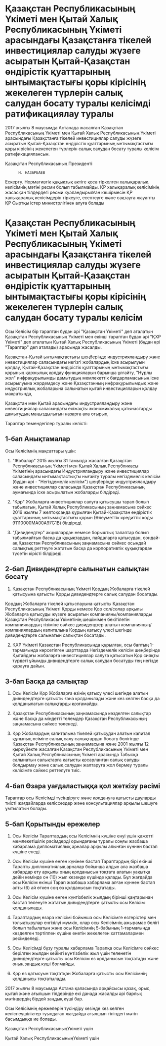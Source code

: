 # Қазақстан Республикасының Үкіметі мен Қытай Халық Республикасының Үкіметі арасындағы Қазақстанға тікелей инвестициялар салуды жүзеге асыратын Қытай-Қазақстан өндірістік қуаттарының ынтымақтастығы қоры кірісінің жекелеген түрлерін салық салудан босату туралы  келісімді  ратификациялау  туралы

2017 жылғы 8 маусымда Астанада жасалған Қазақстан Республикасының Үкіметі мен Қытай Халық Республикасының Үкіметі арасындағы Қазақстанға тікелей инвестициялар салуды жүзеге асыратын Қытай-Қазақстан өндірістік қуаттарының ынтымақтастығы қоры кірісінің жекелеген түрлерін салық салудан босату туралы келісім ратификациялансын. 

Қазақстан Республикасының Президенті

          Н. НАЗАРБАЕВ

Ескерту. Нормативтік құқықтық актіге қоса тіркелген халықаралық келісімнің мәтіні ресми болып табылмайды. ҚР халықаралық келісімінің жасасқан тілдердегі ресми куәландырылған көшірмесін ҚР халықаралық келісімдерін тіркеуге, есептеуге және сақтауға жауапты ҚР Сыртқы істер министрлігінен алуға болады

# Қазақстан Республикасының Үкіметі мен Қытай Халық Республикасының Үкіметі арасындағы Қазақстанға тікелей инвестициялар салуды жүзеге асыратын Қытай-Қазақстан өндірістік қуаттарының ынтымақтастығы қоры кірісінің жекелеген түрлерін салық салудан босату туралы келісім

Осы Келісім бір тараптан бұдан әрі "Қазақстан Үкіметі" деп аталатын Қазақстан Республикасының Үкіметі мен екінші тараптан бұдан әрі "ҚХР Үкіметі" деп аталатын Қытай Халық Республикасының Үкіметі (бұдан әрі "Тараптар" деп аталады) арасында жасалды.

Қазақстан-Қытай ынтымақтастығы шеңберінде индустрияландыру және инвестициялар саласындағы негізгі жобалардың іске асырылуын қолдау, Қытай-Қазақстан өндірістік қуаттарының ынтымақтастығы қорының қаржылық қолдау функцияларын барынша ұлғайту, "Нұрлы жол" инфрақұрылымды дамытудың мемлекеттік бағдарламасының іске асырылуына жәрдемдесу және Қазақстанның инфрақұрылымдық және индустриялық жобаларына салынатын қытай инвестицияларын қолдау мақсатында,

Қазақстан мен Қытай арасындағы индустрияландыру және инвестициялар саласындағы екіжақты экономикалық қатынастарды дамытудың маңыздылығын назарға ала отырып,

Тараптар төмендегілер туралы келісті:

## 1-бап Анықтамалар

Осы Келісімнің мақсаттары үшін:

1. "Жобалар" 2015 жылғы 31 тамызда жасалған Қазақстан Республикасының Үкіметі мен Қытай Халық Республикасы Үкіметінің арасындағы Индустрияландыру және инвестициялар саласындағы ынтымақтастықты нығайту туралы негіздемелік келісім (бұдан әрі - "Негіздемелік келісім") шеңберінде индустрияландыру және инвестициялар саласында Қазақстан Республикасының аумағында іске асырылатын жобаларды білдіреді.

2. "Қор" Жобаларға инвестициялар салуға қатысушы тарап болып табылатын, Қытай Халық Республикасының заңнамасына сәйкес 2016 жылғы 7 желтоқсанда құрылған Қытай-Қазақстан өндірістік қуаттарының ынтымақтастығы қорын (Әлеуметтік кредиттік коды 91110000МА00А97G1В) білдіреді.

3. "Дивидендтер" акциялардан немесе борыштық талаптар болып табылмайтын басқа да құқықтардан, пайдаларға қатысудан, сондай-ақ Қазақстан Республикасының заңнамасына сәйкес осындай салықтық реттеуге жататын басқа да корпоративтік құқықтардан түсетін кірісті білдіреді.

## 2-бап Дивидендтерге салынатын салықтан босату

1. Қазақстан Республикасының Үкіметі Қордың Жобаларға тікелей қатысуына қатысты Қорды дивидендтерге салық салудан босатады.

Қордың Жобаларға тікелей қатыспауына қатысты Қазақстан Республикасының Үкіметі Қорды немесе Қор сол/солар арқылы Жобаларға қатысуды жүзеге асыратын компанияны/компанияларды Қазақстан Республикасы Үкіметінің шешімімен бекітілетін компаниялардың тізіміне сәйкес дивидендтер алатын компанияның/компаниялардың капиталына Қордың қатысу үлесі шегінде дивидендтерге салынатын салықтан босатады.

2. ҚХР Үкіметі Қазақстан Республикасында құрылған, осы баптың 1-тармағында көрсетілген шарттарда Негіздемелік келісім шеңберінде Қытайдағы жобаларға инвестициялар салуға қатысатын Қор сияқты түрдегі ұйымды дивидендтерге салық салудан босатуды тең негізде қарауға дайын.

## 3-бап Басқа да салықтар

1. Осы Келісім Қор Жобаларға өзінің қатысу үлесі шегінде алатын дивидендтерге қатысты ғана қолданылады және кез келген басқа да қолданылатын салықтарды қозғамайды.

2. Қазақстан Республикасының заңнамасында көзделген салықтар және басқа да міндетті төлемдер Қазақстан Республикасының заңнамасына сәйкес төленеді.

3. Қор Жобалардың капиталына тікелей қатысудан алатын капитал құнының өсіміне салық салу салықтардан босату бөлігінде Қазақстан Республикасының заңнамасына және 2001 жылғы 12 қыркүйекте жасалған Қазақстан Республикасының Үкіметі мен Қытай Халық Республикасының Үкіметі арасында Табысқа салынатын салықтарға қатысты қосарланған салық салуды болдырмау және салық салудан жалтаруға жол бермеу туралы келісімге сәйкес реттелуге тиіс.

## 4-бап Өзара уағдаластыққа қол жеткізу рәсімі

Тараптар осы Келісімді түсіндіруге және қолдануға қатысты дауларды тиісті жағдайларда келіссөздер және консультациялар арқылы шешуге ұмтылатын болады.

## 5-бап Қорытынды ережелер

1. Осы Келісім Тараптардың осы Келісімнің күшіне енуі үшін қажетті мемлекетішілік рәсімдерді орындағаны туралы соңғы жазбаша хабарлама дипломатиялық арналар арқылы алынған күннен бастап күшіне енеді.

2. Осы Келісім күшіне енген күнінен бастап Тараптардың бірі екінші Тарапты дипломатиялық арналар бойынша алдын ала жазбаша хабардар ету арқылы оның қолданысын тоқтата алатын уақытқа дейін кемінде он (10) жыл кезеңде күшінде қалады. Бұл жағдайда осы Келісім екінші Тарап жазбаша хабарлама алған күннен бастап алты (6) ай өткен соң өз қолданысын тоқтатады.

3. Осы Келісім күшіне енген күнтізбелік жылдың бірінші қаңтарынан бастап төленуге жататын дивидендтерге қатысты осы Келісім қолданылады.

4. Тараптардың өзара келісімі бойынша осы Келісімге өзгерістер мен толықтырулар енгізілуі мүмкін, олар осы Келісімнің ажырамас бөлігі болып табылатын және осы Келісімнің 5-бабының 1-тармағында көзделген тәртіппен күшіне енетін жекелеген хаттамалармен ресімделеді.

5. Осы Келісімді бұзу туралы хабарлама Тарапқа осы Келісімге сәйкес берілген жылдан кейінгі күнтізбелік жыл үшін төленетін дивидендтерге қатысты осы Келісім өз қолданысын тоқтатады және оның заңдық күші болмайды.

6. Қор өз қатысуын тоқтатқан Жобаларға қатысты осы Келісімнің қолданысы тоқтатылады.

2017 жылғы 8 маусымда Астана қаласында әрқайсысы қазақ, орыс, қытай және ағылшын тілдерінде екі данада жасалды әрі барлық мәтіндердің бірдей заңдық күші бар.

Осы Келісімнің ережелерін түсіндіру кезінде кез келген келіспеушіліктер туындаған жағдайда ағылшын тіліндегі мәтін басымдыққа ие болады.

Қазақстан РеспубликасыныңҮкіметі үшін

Қытай Халық РеспубликасыныңҮкіметі үшін

